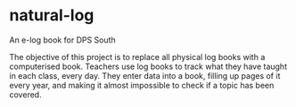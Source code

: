 # natural-log
An e-log book for DPS South

The objective of this project is to replace all physical log books
with a computerised book. Teachers use log books to track what they
have taught in each class, every day. They enter data into a book, 
filling up pages of it every year, and making it almost impossible
to check if a topic has been covered.
